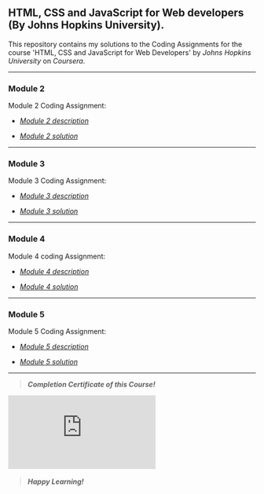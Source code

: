 ## HTML, CSS and JavaScript for Web developers (By Johns Hopkins University).
This repository contains my solutions to the Coding Assignments for the course 'HTML, CSS and JavaScript for Web Developers' by *Johns Hopkins University* on *Coursera*.

___
### Module 2

Module 2 Coding Assignment:

- [*Module 2 description*](https://github.com/jhu-ep-coursera/fullstack-course4/blob/master/assignments/assignment2/Assignment-2.md)

- [*Module 2 solution*](https://nikhilsadawarti.github.io/Coursera-course/Module2-solution/)

___
### Module 3

Module 3 Coding Assignment:

- [*Module 3 description*](https://github.com/jhu-ep-coursera/fullstack-course4/blob/master/assignments/assignment3/Assignment-3.md)

- [*Module 3 solution*](https://nikhilsadawarti.github.io/Coursera-course/Module3-solution/)

___
### Module 4

Module 4 coding Assignment:

- [*Module 4 description*](https://github.com/jhu-ep-coursera/fullstack-course4/blob/master/assignments/assignment4/Assignment-4.md)

- [*Module 4 solution*](https://nikhilsadawarti.github.io/Coursera-course/Module4-solution/)

___
### Module 5

Module 5 Coding Assignment:

- [*Module 5 description*](https://github.com/jhu-ep-coursera/fullstack-course4/blob/master/assignments/assignment5/Assignment-5.md)

- [*Module 5 solution*](https://nikhilsadawarti.github.io/Coursera-course/Module5-solution/)

___
>_**Completion Certificate of this Course!**_

![Completion Certificate](https://github.com/nikhilsadawarti/Coursera-course/blob/gh-pages/Coursera%20MGX3G2QUZLKM.pdf)





>_**Happy Learning!**_



